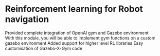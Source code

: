# Reinforcement learning for Robot navigation
Provided complete integration of OpenAI gym and Gazebo environment
With this module, you will be able to implement gym functions on a custom gazebo environment
Added support for higher level RL libraries
Easy customisation of Gazebo-X-Gym code
